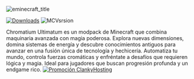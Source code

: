 ![eminecraft_title](https://github.com/user-attachments/assets/7a9deaab-c2d3-4b0f-ba28-bd290dec9726)


[![Downloads](https://cf.way2muchnoise.eu/full_1274257_downloads.svg)]([https://www.curseforge.com/minecraft/mc-mods/ex-pattern-provider](https://legacy.curseforge.com/minecraft/modpacks/chromatium-ultimatum)) ![MCVsrsion](https://cf.way2muchnoise.eu/versions/1274257.svg)


Chromatium Ultimatum es un modpack de Minecraft que combina maquinaria avanzada con magia poderosa. 
Explora nuevas dimensiones, domina sistemas de energía y descubre conocimientos antiguos para avanzar en una 
fusión única de tecnología y hechicería. Automatiza tu mundo, controla fuerzas cromáticas y enfréntate a desafíos
que requieren lógica y magia. Ideal para jugadores que buscan progresión profunda y un endgame rico.
[![Promoción ClankyHosting](https://media.forgecdn.net/attachments/description/1145903/description_4985b6bb-4b62-4c62-9772-418d10608ac8.png)](https://clankyhosting.com/cart.php?a=view&promocode=srnadien)
